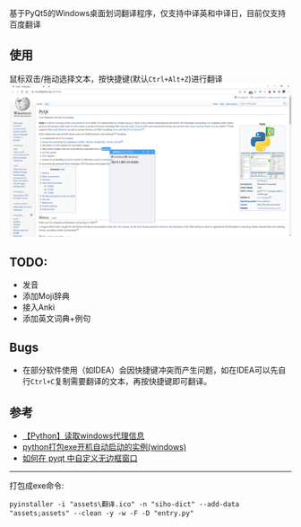 基于PyQt5的Windows桌面划词翻译程序，仅支持中译英和中译日，目前仅支持百度翻译

## 使用

鼠标双击/拖动选择文本，按快捷键(默认`Ctrl+Alt+Z`)进行翻译
![img.png](img.png)

## TODO:

- 发音
- 添加Moji辞典
- 接入Anki
- 添加英文词典+例句

## Bugs

- 在部分软件使用（如IDEA）会因快捷键冲突而产生问题，如在IDEA可以先自行`Ctrl+C`复制需要翻译的文本，再按快捷键即可翻译。

## 参考

- [【Python】读取windows代理信息](https://www.cnblogs.com/wuruiyang/p/15928700.html)
- [python打包exe开机自动启动的实例(windows)](http://www.qb5200.com/article/373470.html)
- [如何在 pyqt 中自定义无边框窗口](https://www.cnblogs.com/zhiyiYo/p/14659981.html)

---

打包成exe命令:

```
pyinstaller -i "assets\翻译.ico" -n "siho-dict" --add-data "assets;assets" --clean -y -w -F -D "entry.py"
```